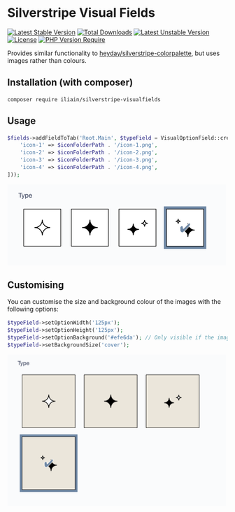 # Silverstripe Visual Fields
[![Latest Stable Version](https://poser.pugx.org/iliain/silverstripe-visualfields/v)](https://packagist.org/packages/iliain/silverstripe-visualfields) 
[![Total Downloads](https://poser.pugx.org/iliain/silverstripe-visualfields/downloads)](https://packagist.org/packages/iliain/silverstripe-visualfields) 
[![Latest Unstable Version](https://poser.pugx.org/iliain/silverstripe-visualfields/v/unstable)](https://packagist.org/packages/iliain/silverstripe-visualfields) 
[![License](https://poser.pugx.org/iliain/silverstripe-visualfields/license)](https://packagist.org/packages/iliain/silverstripe-visualfields) 
[![PHP Version Require](https://poser.pugx.org/iliain/silverstripe-visualfields/require/php)](https://packagist.org/packages/iliain/silverstripe-visualfields)

Provides similar functionality to [heyday/silverstripe-colorpalette](https://github.com/WPP-Public/silverstripe-colorpalette), but uses images rather than colours.

## Installation (with composer)

	composer require iliain/silverstripe-visualfields

## Usage

```php
$fields->addFieldToTab('Root.Main', $typeField = VisualOptionField::create('IconType', 'Type', [
    'icon-1' => $iconFolderPath . '/icon-1.png',
    'icon-2' => $iconFolderPath . '/icon-2.png',
    'icon-3' => $iconFolderPath . '/icon-3.png',
    'icon-4' => $iconFolderPath . '/icon-4.png',
]));
```

<img src="docs/images/example-1.png" width="500">

## Customising

You can customise the size and background colour of the images with the following options:

```php
$typeField->setOptionWidth('125px');
$typeField->setOptionHeight('125px');
$typeField->setOptionBackground('#efe6da'); // Only visible if the image has transparency
$typeField->setBackgroundSize('cover');
```

<img src="docs/images/example-2.png" width="500">
